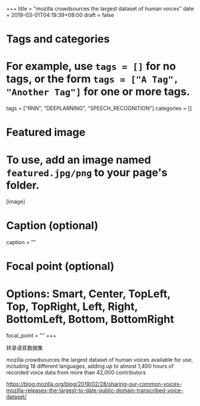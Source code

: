 +++
title = "mozilla crowdsources the largest dataset of human voices"
date = 2019-03-01T04:19:39+08:00
draft = false

# Tags and categories
# For example, use `tags = []` for no tags, or the form `tags = ["A Tag", "Another Tag"]` for one or more tags.
tags = ["RNN", "DEEPLARNING", "SPEECH_RECOGNITION"]
categories = []

# Featured image
# To use, add an image named `featured.jpg/png` to your page's folder. 
[image]
  # Caption (optional)
  caption = ""

  # Focal point (optional)
  # Options: Smart, Center, TopLeft, Top, TopRight, Left, Right, BottomLeft, Bottom, BottomRight
  focal_point = ""
+++

转录语音数据集


mozilla crowdsources the largest dataset of human voices available for use, including 18 different languages, adding up to almost 1,400 hours of recorded voice data from more than 42,000 contributors

https://blog.mozilla.org/blog/2019/02/28/sharing-our-common-voices-mozilla-releases-the-largest-to-date-public-domain-transcribed-voice-dataset/